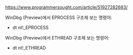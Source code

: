 https://www.programmersought.com/article/51927282683/

WinDbg (Preview)에서 EPROCESS 구조체 보는 명령어:
- dt nt!_EPROCESS

WinDbg (Preview)에서 ETHREAD 구조체 보는 명령어:
- dt nt!_ETHREAD
